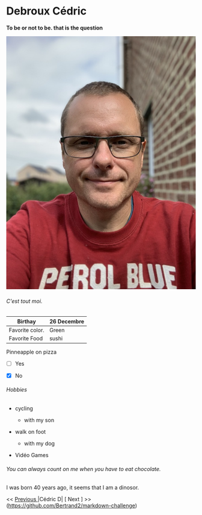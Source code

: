 # Debroux Cédric
__To be or not to be. that is the question__

![Moi](https://github.com/Cedricdebroux/markdown-challenge/blob/master/IMG_2831.jpg)

###### C'est tout moi.

|Birthay             |26 Decembre  |
|--------------------|-------------|
|Favorite color.     |Green        |
|Favorite Food       |sushi        |

Pinneapple on pizza  
- [ ] Yes 
- [x] No


###### Hobbies

* cycling
  * with my son 

* walk on foot
  * with my dog
  
* Vidéo Games

###### You can always count on me when you have to eat chocolate.

I was born 40 years ago, it seems that I am a dinosor.

<< [ Previous ](https://github.com/rafacolsn/description) |Cédric D| [ Next ] >> (https://github.com/Bertrand2/markdown-challenge)

